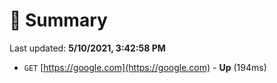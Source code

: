 # 📖 Summary
Last updated: **5/10/2021, 3:42:58 PM**

- `GET` [https://google.com](https://google.com) - **Up** (194ms)

